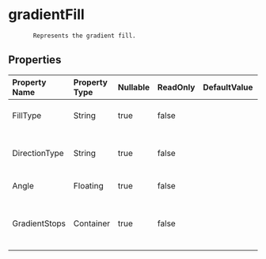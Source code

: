# **gradientFill**

           Represents the gradient fill.            

## **Properties**

| Property Name | Property Type | Nullable |  ReadOnly | DefaultValue | Description | 
| :- | :- | :- |:- |  :- | :- |
|FillType|String|true|false |  |Gets the gradient fill type. |
|DirectionType|String|true|false |  |Gets the gradient direction type. |
|Angle|Floating|true|false |  |The angle of linear fill. |
|GradientStops|Container|true|false |  |Represents the gradient stop collection. |

